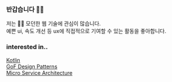 ### 반갑습니다 👋🏻
저는 💅🏻 모던한 웹 기술에 관심이 많습니다.  
예쁜 ui, 속도 개선 등 ux에 직접적으로 기여할 수 있는 활동을 좋아합니다.

### interested in..  
[Kotlin](https://github.com/jyeonjyan/kojaengi)  
[GoF Design Patterns](https://github.com/jyeonjyan/GoF)  
[Micro Service Architecture](https://github.com/jyeonjyan/microservice-tutorial)
